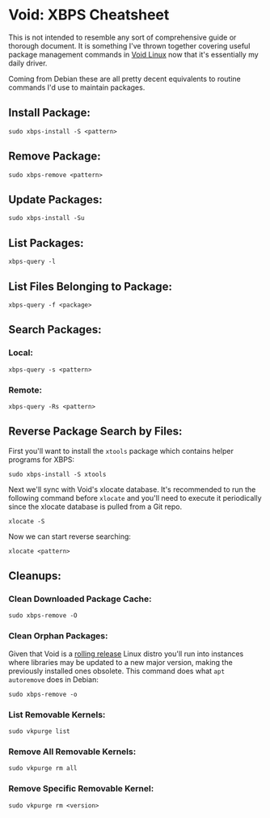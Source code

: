 # Void: XBPS Cheatsheet

This is not intended to resemble any sort of comprehensive guide or thorough
document. It is something I've thrown together covering useful package
management commands in [Void Linux] now that it's essentially my daily driver.

Coming from Debian these are all pretty decent equivalents to routine commands
I'd use to maintain packages.

## Install Package:

```console
sudo xbps-install -S <pattern>
```

## Remove Package:

```console
sudo xbps-remove <pattern>
```

## Update Packages:

```console
sudo xbps-install -Su
```

## List Packages:

```console
xbps-query -l
```

## List Files Belonging to Package:

```console
xbps-query -f <package>
```

## Search Packages:

### Local:

```console
xbps-query -s <pattern>
```

### Remote:

```console
xbps-query -Rs <pattern>
```

## Reverse Package Search by Files:

First you'll want to install the `xtools` package which contains helper
programs for XBPS:

```console
sudo xbps-install -S xtools
```

Next we'll sync with Void's xlocate database. It's recommended to run the
following command before `xlocate` and you'll need to execute it periodically
since the xlocate database is pulled from a Git repo.

```console
xlocate -S
```

Now we can start reverse searching:

```console
xlocate <pattern>
```

## Cleanups:

### Clean Downloaded Package Cache:

```console
sudo xbps-remove -O
```

### Clean Orphan Packages:

Given that Void is a [rolling release] Linux distro you'll run into instances
where libraries may be updated to a new major version, making the previously
installed ones obsolete. This command does what `apt autoremove` does in
Debian:

```console
sudo xbps-remove -o
```

### List Removable Kernels:

```console
sudo vkpurge list
```

### Remove All Removable Kernels:

```console
sudo vkpurge rm all
```

### Remove Specific Removable Kernel:

```console
sudo vkpurge rm <version>
```

[Void Linux]: https://voidlinux.org
[rolling release]: https://en.wikipedia.org/wiki/Rolling_release
